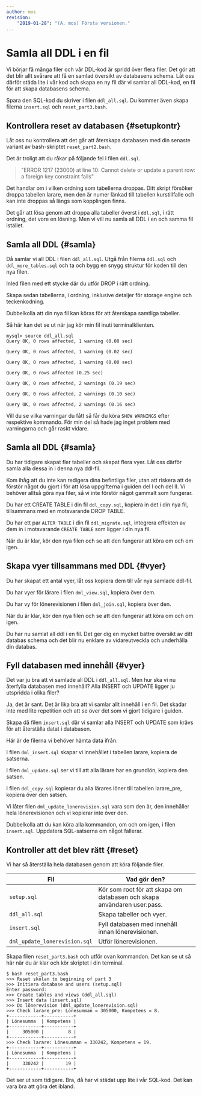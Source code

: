 ```yaml
---
author: mos
revision:
    "2019-01-28": "(A, mos) Första versionen."
...
```

Samla all DDL i en fil
==================================

Vi börjar få många filer och vår DDL-kod är spridd över flera filer. Det gör att det blir allt svårare att få en samlad översikt av databasens schema. Låt oss därför städa lite i vår kod och skapa en ny fil där vi samlar all DDL-kod, en fil för att skapa databasens schema.

Spara den SQL-kod du skriver i filen `ddl_all.sql`. Du kommer även skapa filerna `insert.sql` och `reset_part3.bash`.



Kontrollera reset av databasen {#setupkontr}
----------------------------------

Låt oss nu kontrollera att det går att återskapa databasen med din senaste variant av bash-skriptet `reset_part2.bash`.

Det är troligt att du råkar på följande fel i filen `ddl.sql`.

> "ERROR 1217 (23000) at line 10: Cannot delete or update a parent row: a foreign key constraint fails"

Det handlar om i vilken ordning som tabellerna droppas. Ditt skript försöker droppa tabellen larare, men den är numer länkad till tabellen kurstillfalle och kan inte droppas så längs som kopplingen finns.

Det går att lösa genom att droppa alla tabeller överst i `ddl.sql`, i rätt ordning, det vore en lösning. Men vi vill nu samla all DDL i en och samma fil istället.



Samla all DDL {#samla}
----------------------------------

Då samlar vi all DDL i filen `ddl_all.sql`. Utgå från filerna `ddl.sql` och `ddl_more_tables.sql` och ta och bygg en snygg struktur för koden till den nya filen.

Inled filen med ett stycke där du utför DROP i rätt ordning.

Skapa sedan tabellerna, i ordning, inklusive detaljer för storage engine och teckenkodning.

Dubbelkolla att din nya fil kan köras för att återskapa samtliga tabeller.

Så här kan det se ut när jag kör min fil inuti terminalklienten.

```text
mysql> source ddl_all.sql
Query OK, 0 rows affected, 1 warning (0.00 sec)

Query OK, 0 rows affected, 1 warning (0.02 sec)

Query OK, 0 rows affected, 1 warning (0.00 sec)

Query OK, 0 rows affected (0.25 sec)

Query OK, 0 rows affected, 2 warnings (0.19 sec)

Query OK, 0 rows affected, 2 warnings (0.10 sec)

Query OK, 0 rows affected, 2 warnings (0.16 sec)
```

Vill du se vilka varningar du fått så får du köra `SHOW WARNINGS` efter respektive kommando. För min del så hade jag inget problem med varningarna och går raskt vidare.



Samla all DDL {#samla}
----------------------------------

Du har tidigare skapat fler tabeller och skapat flera vyer. Låt oss därför samla alla dessa in i denna nya ddl-fil.

Kom ihåg att du inte kan redigera dina befintliga filer, utan att riskera att de förstör något du gjort i för att lösa uppgifterna i guiden del I och del II. Vi behöver alltså göra nya filer, så vi inte förstör något gammalt som fungerar.

Du har ett CREATE TABLE i din fil `ddl_copy.sql`, kopiera in det i din nya fil, tillsammans med en motsvarande DROP TABLE.

Du har ett par `ALTER TABLE` i din fil `ddl_migrate.sql`, integrera effekten av dem in i motsvarande `CREATE TABLE` som ligger i din nya fil.

När du är klar, kör den nya filen och se att den fungerar att köra om och om igen.



Skapa vyer tillsammans med DDL {#vyer}
----------------------------------

Du har skapat ett antal vyer, låt oss kopiera dem till vår nya samlade ddl-fil.

Du har vyer för lärare i filen `dml_view.sql`, kopiera över dem.

Du har vy för lönerevisionen i filen `dml_join.sql`, kopiera över den.

När du är klar, kör den nya filen och se att den fungerar att köra om och om igen.

Du har nu samlat all ddl i en fil. Det ger dig en mycket bättre översikt av ditt databas schema och det blir nu enklare av vidareutveckla och underhålla din databas.



Fyll databasen med innehåll {#vyer}
----------------------------------

Det var ju bra att vi samlade all DDL i `ddl_all.sql`. Men hur ska vi nu återfylla databasen med innehåll? Alla INSERT och UPDATE ligger ju utspridda i olika filer?

Ja, det är sant. Det är lika bra att vi samlar allt innehåll i en fil. Det skadar inte med lite repetition och att se över det som vi gjort tidigare i guiden.

Skapa då filen `insert.sql` där vi samlar alla INSERT och UPDATE som krävs för att återställa datat i databasen.

Här är de filerna vi behöver hämta data ifrån.

I filen `dml_insert.sql` skapar vi innehållet i tabellen larare, kopiera de satserna.

I filen `dml_update.sql` ser vi till att alla lärare har en grundlön, kopiera den satsen.

I filen `ddl_copy.sql` kopierar du alla lärares löner till tabellen larare_pre, kopiera över den satsen.

Vi låter filen `dml_update_lonerevision.sql` vara som den är, den innehåller hela lönerevisionen och vi kopierar inte över den.

Dubbelkolla att du kan köra alla kommandon, om och om igen, i filen `insert.sql`. Uppdatera SQL-satserna om något fallerar.



Kontroller att det blev rätt {#reset}
----------------------------------

Vi har så återställa hela databasen genom att köra följande filer.

| Fil               | Vad gör den?         |
|-------------------|----------------------|
| `setup.sql`       | Kör som root för att skapa om databasen och skapa användaren user:pass. |
| `ddl_all.sql`     | Skapa tabeller och vyer. |
| `insert.sql`      | Fyll databasen med innehåll innan lönerevisionen. | 
| `dml_update_lonerevision.sql`  | Utför lönerevisionen. |

Skapa filen `reset_part3.bash` och utför ovan kommandon. Det kan se ut så här när du är klar och kör skriptet i din terminal.

```text
$ bash reset_part3.bash 
>>> Reset skolan to beginning of part 3
>>> Initiera database and users (setup.sql)
Enter password: 
>>> Create tables and views (ddl_all.sql)
>>> Insert data (insert.sql)
>>> Do lönerevision (dml_update_lonerevision.sql)
>>> Check larare_pre: Lönesumman = 305000, Kompetens = 8.
+------------+-----------+
| Lönesumma  | Kompetens |
+------------+-----------+
|     305000 |         8 |
+------------+-----------+
>>> Check larare: Lönesumman = 330242, Kompetens = 19.
+------------+-----------+
| Lönesumma  | Kompetens |
+------------+-----------+
|     330242 |        19 |
+------------+-----------+
```

Det ser ut som tidigare. Bra, då har vi städat upp lite i vår SQL-kod. Det kan vara bra att göra det ibland.
